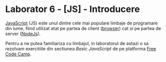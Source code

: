 # Laborator 6 - [JS] - Introducere

[JavaScript](https://ro.wikipedia.org/wiki/JavaScript) (JS) este unul dintre cele mai populare limbaje de programare din lume, fiind utilizat atat pe partea de client ([browser](https://en.wikipedia.org/wiki/Web_browser)) cat si pe partea de server ([NodeJs](https://nodejs.org/en/)).

Pentru a ne putea familiariza cu limbajul, in laboratorul de astazi o sa rezolvam exercitiile din sectiunea *Basic JavaScript* de pe platforma [Free Code Camp](https://www.freecodecamp.org/challenges/comment-your-javascript-code).
